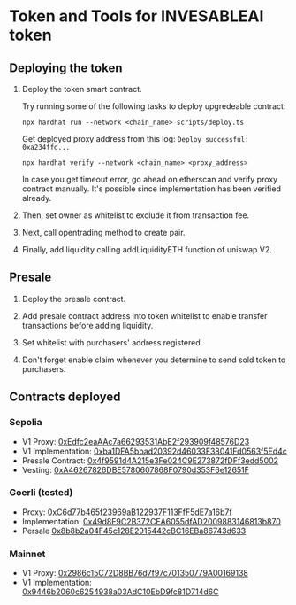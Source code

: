 # Token and Tools for INVESABLEAI token

## Deploying the token

1. Deploy the token smart contract.

   Try running some of the following tasks to deploy upgredeable contract:

   ```shell
   npx hardhat run --network <chain_name> scripts/deploy.ts
   ```

   Get deployed proxy address from this log: `Deploy successful: 0xa234ffd...`

   ```
   npx hardhat verify --network <chain_name> <proxy_address>
   ```

   In case you get timeout error, go ahead on etherscan and verify proxy contract manually. It's possible since implementation has been verified already.

2. Then, set owner as whitelist to exclude it from transaction fee.

3. Next, call opentrading method to create pair.

4. Finally, add liquidity calling addLiquidityETH function of uniswap V2.

## Presale

1. Deploy the presale contract.

2. Add presale contract address into token whitelist to enable transfer transactions before adding liquidity.

3. Set whitelist with purchasers' address registered.

4. Don't forget enable claim whenever you determine to send sold token to purchasers.

## Contracts deployed

### Sepolia

- V1 Proxy: [0xEdfc2eaAAc7a66293531AbE2f293909f48576D23](https://sepolia.etherscan.io/address/0xEdfc2eaAAc7a66293531AbE2f293909f48576D23#readProxyContract)
- V1 Implementation: [0xba1DFA5bbad20392d46033F38041Fd0563f5Ed4c](https://sepolia.etherscan.io/address/0xba1DFA5bbad20392d46033F38041Fd0563f5Ed4c#code)
- Presale Contract: [0x4f9591d4A215e3Fe024C9E273872fDFf3edd5002](https://sepolia.etherscan.io/address/0xCd1C8505db1ADD99A1dcc759d7257cCdB7A11067#code)
- Vesting: [0xA46267826DBE5780607868F0790d353F6e12651F](https://sepolia.etherscan.io/address/0xA46267826DBE5780607868F0790d353F6e12651F#code)

### Goerli (tested)

- Proxy: [0xC6d77b465f23969aB122937F113FfF5dE7a16b7f](https://goerli.etherscan.io/address/0xC6d77b465f23969aB122937F113FfF5dE7a16b7f#readProxyContract)
- Implementation: [0x49d8F9C2B372CEA6055dfAD2009883146813b870](https://goerli.etherscan.io/address/0x49d8f9c2b372cea6055dfad2009883146813b870#code)
- Persale [0x8b8b2a04F45c128E2915442cBC16EBa86743d633](https://goerli.etherscan.io/address/0x8b8b2a04F45c128E2915442cBC16EBa86743d633#code)

### Mainnet

- V1 Proxy: [0x2986c15C72D8BB76d7f97c701350779A00169138](https://etherscan.io/address/0x2986c15C72D8BB76d7f97c701350779A00169138#readProxyContract)
- V1 Implementation: [0x9446b2060c6254938a03AdC10EbD9fc81D714d6C](https://etherscan.io/address/0x9446b2060c6254938a03AdC10EbD9fc81D714d6C#code)

